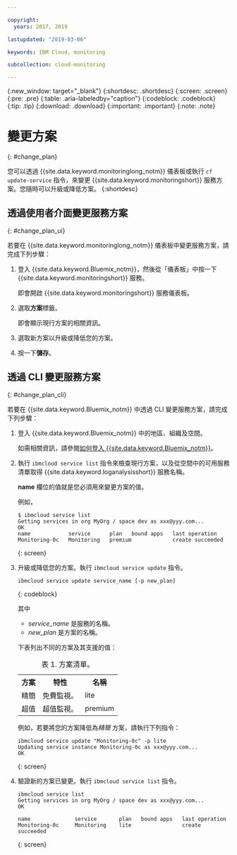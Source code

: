 ```yaml
---

copyright:
  years: 2017, 2019

lastupdated: "2019-03-06"

keywords: IBM Cloud, monitoring

subcollection: cloud-monitoring

---
```


{:new_window: target="_blank"}
{:shortdesc: .shortdesc}
{:screen: .screen}
{:pre: .pre}
{:table: .aria-labeledby="caption"}
{:codeblock: .codeblock}
{:tip: .tip}
{:download: .download}
{:important: .important}
{:note: .note}


# 變更方案
{: #change_plan}

您可以透過 {{site.data.keyword.monitoringlong_notm}} 儀表板或執行 `cf update-service` 指令，來變更 {{site.data.keyword.monitoringshort}} 服務方案。您隨時可以升級或降低方案。
{:shortdesc}

## 透過使用者介面變更服務方案
{: #change_plan_ui}

若要在 {{site.data.keyword.monitoringlong_notm}} 儀表板中變更服務方案，請完成下列步驟：

1. 登入 {{site.data.keyword.Bluemix_notm}}，然後從「儀表板」中按一下 {{site.data.keyword.monitoringshort}} 服務。 

    即會開啟 {{site.data.keyword.monitoringshort}} 服務儀表板。
    
2. 選取**方案**標籤。

    即會顯示現行方案的相關資訊。
	
3. 選取新方案以升級或降低您的方案。 

4. 按一下**儲存**。



## 透過 CLI 變更服務方案
{: #change_plan_cli}

若要在 {{site.data.keyword.Bluemix_notm}} 中透過 CLI 變更服務方案，請完成下列步驟：

1. 登入 {{site.data.keyword.Bluemix_notm}} 中的地區、組織及空間。 

    如需相關資訊，請參閱[如何登入 {{site.data.keyword.Bluemix_notm}}](/docs/services/cloud-monitoring/qa/cli_qa.html#login)。
	
2. 執行 `ibmcloud service list` 指令來檢查現行方案，以及從空間中的可用服務清單取得 {{site.data.keyword.loganalysisshort}} 服務名稱。 

    **name** 欄位的值就是您必須用來變更方案的值。 

    例如，
	
	```
	$ ibmcloud service list
	Getting services in org MyOrg / space dev as xxx@yyy.com...
	OK
	name            service      plan   bound apps   last operation
	Monitoring-0c   Monitoring   premium             create succeeded
    ```
	{: screen}
    
3. 升級或降低您的方案。執行 `ibmcloud service update` 指令。
    
	```
	ibmcloud service update service_name [-p new_plan]
	```
	{: codeblock}
	
	其中 
	
	* *service_name* 是服務的名稱。 
	* *new_plan* 是方案的名稱。
	
	下表列出不同的方案及其支援的值：
	
	<table>
	  <caption>表 1. 方案清單。</caption>
	  <tr>
	    <th>方案</th>
		<th>特性</th>
	    <th>名稱</th>
	  </tr>
	  <tr>
	    <td>精簡</td>
	    <td>免費監視。</td>
		<td>lite</td>
	  </tr>
	  <tr>
	    <td>超值</td>
	    <td>超值監視。</td>
		<td>premium</td>
	  </tr>
	</table>
	
	例如，若要將您的方案降低為*精簡* 方案，請執行下列指令：
	
	```
	ibmcloud service update "Monitoring-0c" -p lite
    Updating service instance Monitoring-0c as xxx@yyy.com...
    OK
	```
	{: screen}

4. 驗證新的方案已變更。執行 `ibmcloud service list` 指令。

    ```
	ibmcloud service list
    Getting services in org MyOrg / space dev as xxx@yyy.com...
    OK

    name              service       plan   bound apps   last operation
    Monitoring-0c     Monitoring    lite                create succeeded
	```
	{: screen}






